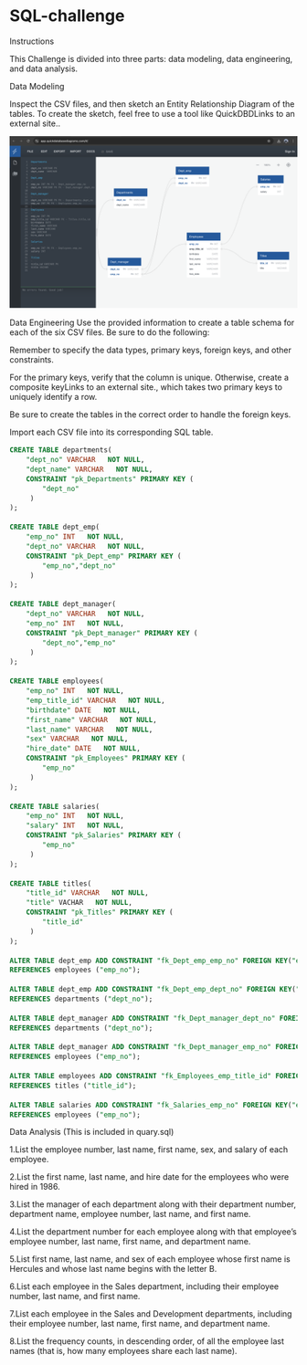 # SQL-challenge

Instructions

This Challenge is divided into three parts: data modeling, data engineering, and data analysis.


Data Modeling

Inspect the CSV files, and then sketch an Entity Relationship Diagram of the tables. To create the sketch, feel free to use a tool like QuickDBDLinks to an external site..

!["quickdbd_image.png"](Employee_SQL\quickdbd_image.png)


Data Engineering
Use the provided information to create a table schema for each of the six CSV files. Be sure to do the following:

Remember to specify the data types, primary keys, foreign keys, and other constraints.

For the primary keys, verify that the column is unique. Otherwise, create a composite keyLinks to an external site., which takes two primary keys to uniquely identify a row.


Be sure to create the tables in the correct order to handle the foreign keys.


Import each CSV file into its corresponding SQL table.

```sql
CREATE TABLE departments(
    "dept_no" VARCHAR   NOT NULL,
    "dept_name" VARCHAR   NOT NULL,
    CONSTRAINT "pk_Departments" PRIMARY KEY (
        "dept_no"
     )
);

CREATE TABLE dept_emp(
    "emp_no" INT   NOT NULL,
    "dept_no" VARCHAR   NOT NULL,
    CONSTRAINT "pk_Dept_emp" PRIMARY KEY (
        "emp_no","dept_no"
     )
);

CREATE TABLE dept_manager(
    "dept_no" VARCHAR   NOT NULL,
    "emp_no" INT   NOT NULL,
    CONSTRAINT "pk_Dept_manager" PRIMARY KEY (
        "dept_no","emp_no"
     )
);

CREATE TABLE employees(
    "emp_no" INT   NOT NULL,
    "emp_title_id" VARCHAR   NOT NULL,
    "birthdate" DATE   NOT NULL,
    "first_name" VARCHAR   NOT NULL,
    "last_name" VARCHAR   NOT NULL,
    "sex" VARCHAR   NOT NULL,
    "hire_date" DATE   NOT NULL,
    CONSTRAINT "pk_Employees" PRIMARY KEY (
        "emp_no"
     )
);

CREATE TABLE salaries(
    "emp_no" INT   NOT NULL,
    "salary" INT   NOT NULL,
    CONSTRAINT "pk_Salaries" PRIMARY KEY (
        "emp_no"
     )
);

CREATE TABLE titles(
    "title_id" VARCHAR   NOT NULL,
    "title" VACHAR   NOT NULL,
    CONSTRAINT "pk_Titles" PRIMARY KEY (
        "title_id"
     )
);

ALTER TABLE dept_emp ADD CONSTRAINT "fk_Dept_emp_emp_no" FOREIGN KEY("emp_no")
REFERENCES employees ("emp_no");

ALTER TABLE dept_emp ADD CONSTRAINT "fk_Dept_emp_dept_no" FOREIGN KEY("dept_no")
REFERENCES departments ("dept_no");

ALTER TABLE dept_manager ADD CONSTRAINT "fk_Dept_manager_dept_no" FOREIGN KEY("dept_no")
REFERENCES departments ("dept_no");

ALTER TABLE dept_manager ADD CONSTRAINT "fk_Dept_manager_emp_no" FOREIGN KEY("emp_no")
REFERENCES employees ("emp_no");

ALTER TABLE employees ADD CONSTRAINT "fk_Employees_emp_title_id" FOREIGN KEY("emp_title_id")
REFERENCES titles ("title_id");

ALTER TABLE salaries ADD CONSTRAINT "fk_Salaries_emp_no" FOREIGN KEY("emp_no")
REFERENCES employees ("emp_no");
```

Data Analysis (This is included in quary.sql)

1.List the employee number, last name, first name, sex, and salary of each employee.

2.List the first name, last name, and hire date for the employees who were hired in 1986.

3.List the manager of each department along with their department number, department name, employee number, last name, and first name.

4.List the department number for each employee along with that employee’s employee number, last name, first name, and department name.

5.List first name, last name, and sex of each employee whose first name is Hercules and whose last name begins with the letter B.

6.List each employee in the Sales department, including their employee number, last name, and first name.

7.List each employee in the Sales and Development departments, including their employee number, last name, first name, and department name.

8.List the frequency counts, in descending order, of all the employee last names (that is, how many employees share each last name).

